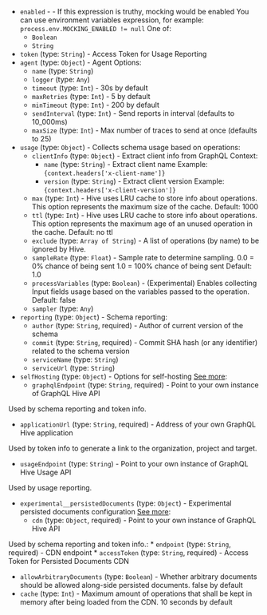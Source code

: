 
* `enabled` -  - If this expression is truthy, mocking would be enabled
You can use environment variables expression, for example: `process.env.MOCKING_ENABLED != null` One of: 
  * `Boolean`
  * `String`
* `token` (type: `String`) - Access Token for Usage Reporting
* `agent` (type: `Object`) - Agent Options: 
  * `name` (type: `String`)
  * `logger` (type: `Any`)
  * `timeout` (type: `Int`) - 30s by default
  * `maxRetries` (type: `Int`) - 5 by default
  * `minTimeout` (type: `Int`) - 200 by default
  * `sendInterval` (type: `Int`) - Send reports in interval (defaults to 10_000ms)
  * `maxSize` (type: `Int`) - Max number of traces to send at once (defaults to 25)
* `usage` (type: `Object`) - Collects schema usage based on operations: 
  * `clientInfo` (type: `Object`) - Extract client info from GraphQL Context: 
    * `name` (type: `String`) - Extract client name
Example: `{context.headers['x-client-name']}`
    * `version` (type: `String`) - Extract client version
Example: `{context.headers['x-client-version']}`
  * `max` (type: `Int`) - Hive uses LRU cache to store info about operations.
This option represents the maximum size of the cache.
Default: 1000
  * `ttl` (type: `Int`) - Hive uses LRU cache to store info about operations.
This option represents the maximum age of an unused operation in the cache.
Default: no ttl
  * `exclude` (type: `Array of String`) - A list of operations (by name) to be ignored by Hive.
  * `sampleRate` (type: `Float`) - Sample rate to determine sampling.
0.0 = 0% chance of being sent
1.0 = 100% chance of being sent
Default: 1.0
  * `processVariables` (type: `Boolean`) - (Experimental) Enables collecting Input fields usage based on the variables passed to the operation.
Default: false
  * `sampler` (type: `Any`)
* `reporting` (type: `Object`) - Schema reporting: 
  * `author` (type: `String`, required) - Author of current version of the schema
  * `commit` (type: `String`, required) - Commit SHA hash (or any identifier) related to the schema version
  * `serviceName` (type: `String`)
  * `serviceUrl` (type: `String`)
* `selfHosting` (type: `Object`) - Options for self-hosting
[See more](https://github.com/kamilkisiela/graphql-hive/tree/main/packages/libraries/client#self-hosting): 
  * `graphqlEndpoint` (type: `String`, required) - Point to your own instance of GraphQL Hive API

Used by schema reporting and token info.
  * `applicationUrl` (type: `String`, required) - Address of your own GraphQL Hive application

Used by token info to generate a link to the organization, project and target.
  * `usageEndpoint` (type: `String`) - Point to your own instance of GraphQL Hive Usage API

Used by usage reporting.
* `experimental__persistedDocuments` (type: `Object`) - Experimental persisted documents configuration
[See more](https://the-guild.dev/graphql/hive/docs/features/app-deployments#persisted-documents-on-graphql-server-and-gateway): 
  * `cdn` (type: `Object`, required) - Point to your own instance of GraphQL Hive API

Used by schema reporting and token info.: 
    * `endpoint` (type: `String`, required) - CDN endpoint
    * `accessToken` (type: `String`, required) - Access Token for Persisted Documents CDN
  * `allowArbitraryDocuments` (type: `Boolean`) - Whether arbitrary documents should be allowed along-side persisted documents. false by default
  * `cache` (type: `Int`) - Maximum amount of operations that shall be kept in memory after being loaded from the CDN. 10 seconds by default